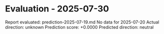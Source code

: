 # Evaluation - 2025-07-30
Report evaluated: prediction-2025-07-19.md
No data for 2025-07-20
Actual direction: unknown
Prediction score: +0.0000
Predicted direction: neutral